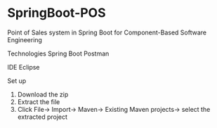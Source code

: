 # SpringBoot-POS
Point of Sales system in Spring Boot for Component-Based Software Engineering

Technologies
Spring Boot
Postman

IDE 
Eclipse

Set up
1. Download the zip
2. Extract the file
3. Click File-> Import-> Maven-> Existing Maven projects-> select the extracted project
